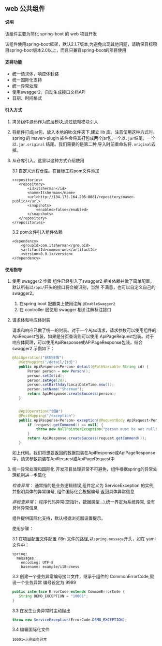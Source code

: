 web 公共组件
----
#### 说明

该组件主要为简化 spring-boot 的 web 项目开发

该组件使用spring-boot框架，默认2.1.7版本,为避免出现其他问题，请确保目标项目spring-boot版本2.0以上，而且只兼容spring-boot的项目使用

#### 支持功能
- 统一请求体，响应体封装
- 统一国际化支持
- 统一异常处理
- 使用swagger2，自动生成接口文档API
- 日期、时间格式

#### 引入方式

1. 拷贝组件源码作为底层模块,通过依赖模块引入

2. 将组件打成jar包，放入本地的lib文件夹下,建立 lib 库。注意使用这种方式时，
spring 的 maven-plugin 插件会将其打包成两个jar包,一个以`.jar`结尾，一个以`.jar.original`
结尾。我们需要的是第二种,导入时前重命名将`.original`去掉。

3. 从仓库引入。这里以这种方式介绍使用

    3.1 自定义远程仓库。在目标工程pom文件添加
    ~~~
   <repositories>
       <repository>
           <id>itsherman</id>
           <name>Itsherman</name>
           <url>http://134.175.164.205:8081/repository/maven-public/</url>
           <snapshots>
               <enabled>false</enabled>
           </snapshots>
       </repository>
   </repositories>
   ~~~
   3.2 pom文件引入组件依赖
   ~~~
   <dependency>
       <groupId>com.itsherman</groupId>
       <artifactId>common-web</artifactId>
       <version>0.0.1</version>
   </dependency>
   ~~~

#### 使用指导

1. 使用 swagger2 步骤
    组件已经引入了swagger2 相关依赖并做了简单配置，默认所有以`/api/`开头的接口将会被识别，当然
    不满意，也可以自定义自己的swagger2。
    1) 在spring boot 配置类上使用注解 `@EnableSwagger2`
    2) 在 controller 层使用 swagger 相关注解标注接口

2. 请求体和响应体封装

    请求和响应已做了统一的封装。对于一个Ajax请求，请求参数可以使用组件的ApiRequest包装，如果是分页查询则可以使用
    ApiPageRequest包装。对于响应体同理，可以使用ApiResponse或APiPageResponse包装。结合swagger2 示例如下：
    
    ~~~java
   @ApiOperation("获取详情")
       @GetMapping("/detail/{id}")
       public ApiResponse<Person> detail(@PathVariable String id) {
           Person person = new Person();
           person.setId(id);
           person.setAge(28);
           person.setBirthday(LocalDateTime.now());
           person.setName("Sherman");
           return ApiResponse.createSuccess(person);
       }
   
   
       @ApiOperation("创建")
       @PostMapping("/exception")
       public ApiResponse<Person> exception(@RequestBody ApiRequest<Person> request) {
           if (request.getCommend() == null) {
               throw new NullPointerException("person must be not null!");
           }
           return ApiResponse.createSuccess(request.getCommend());
       }
   ~~~
   如上代码。我们将想要返回的数据包装在ApiResponse或ApiPageResponse中，请求参数包装在ApiRequest或ApiPageRequest中

3. 统一异常处理和国际化
    开发项目处理异常不可避免，组件根据spring的异常处理机制进一步简化
    
    *检查异常*： 通常指的是业务逻辑错误,组件定义为 ServiceException 的实例, 并指明具体的异常编号, 组件国际化会根据编号
    返回具体异常信息
    
    *非检查异常*： 程序代码异常(空指针，数据类型...),统一界定为系统异常, 没有具体异常信息

    组件提供国际化支持，默认根据浏览器设置提示。
    
    使用步骤：
    
    3.1 在项目配置文件配置 i18n 文件的路径,以`spring.message`开头，如在 yaml 文件中：
    ~~~
    spring:
      messages:
        encoding: UTF-8
        basename: example/i18n/mess
    ~~~~
   
    3.2 创建一个业务异常编号接口文件，继承于组件的 CommonErrorCode,假设一个业务异常
    编号设定为 9999
    
    ~~~java
   public interface ErrorCode extends CommonErrorCode {
       String DEMO_EXCEPTION = "10001";
   }
   ~~~~

    3.3 在发生业务异常时主动抛出
    
   ~~~~java
   throw new ServiceException(ErrorCode.DEMO_EXCEPTION);
   ~~~~
   
   3.4 编辑国际化文件
   
   ~~~properties
   10001=示例业务异常
   ~~~~
   
